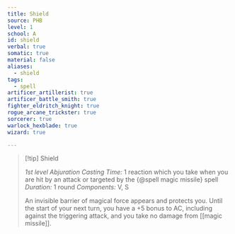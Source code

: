 ```yaml
---
title: Shield
source: PHB
level: 1
school: A
id: shield
verbal: true
somatic: true
material: false
aliases:
  - shield
tags:
  - spell
artificer_artillerist: true
artificer_battle_smith: true
fighter_eldritch_knight: true
rogue_arcane_trickster: true
sorcerer: true
warlock_hexblade: true
wizard: true

---
```

>[!tip] Shield
>
> *1st level Abjuration*
> *Casting Time:* 1 reaction which you take when you are hit by an attack or targeted by the {@spell magic missile} spell
> *Duration:* 1 round
> *Components:* V, S
>
>An invisible barrier of magical force appears and protects you. Until the start of your next turn, you have a +5 bonus to AC, including against the triggering attack, and you take no damage from [[magic missile]].
>

